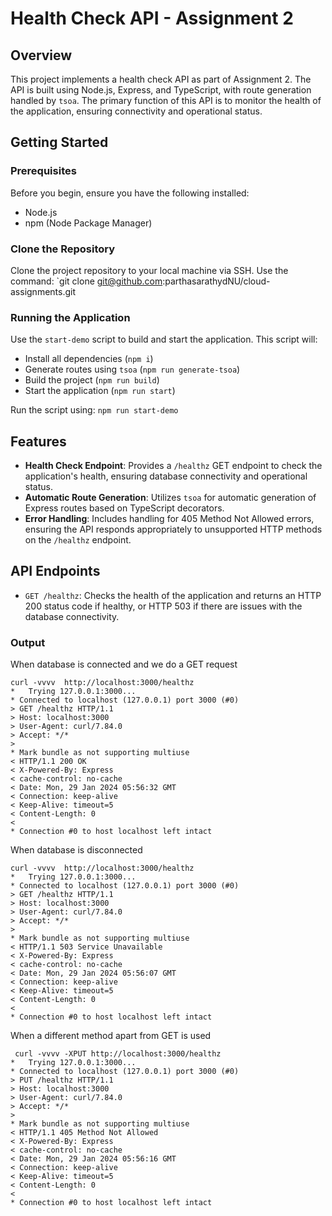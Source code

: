 # Health Check API - Assignment 2

## Overview

This project implements a health check API as part of Assignment 2. The API is built using Node.js, Express, and TypeScript, with route generation handled by `tsoa`. The primary function of this API is to monitor the health of the application, ensuring connectivity and operational status.

## Getting Started

### Prerequisites

Before you begin, ensure you have the following installed:

- Node.js
- npm (Node Package Manager)

### Clone the Repository

Clone the project repository to your local machine via SSH. Use the command:
    `git clone git@github.com:parthasarathydNU/cloud-assignments.git

### Running the Application

Use the `start-demo` script to build and start the application. This script will:

- Install all dependencies (`npm i`)
- Generate routes using `tsoa` (`npm run generate-tsoa`)
- Build the project (`npm run build`)
- Start the application (`npm run start`)

Run the script using: `npm run start-demo`

## Features

- **Health Check Endpoint**: Provides a `/healthz` GET endpoint to check the application's health, ensuring database connectivity and operational status.
- **Automatic Route Generation**: Utilizes `tsoa` for automatic generation of Express routes based on TypeScript decorators.
- **Error Handling**: Includes handling for 405 Method Not Allowed errors, ensuring the API responds appropriately to unsupported HTTP methods on the `/healthz` endpoint.

## API Endpoints

- `GET /healthz`: Checks the health of the application and returns an HTTP 200 status code if healthy, or HTTP 503 if there are issues with the database connectivity.

### Output 

When database is connected and we do a GET request
```shell
curl -vvvv  http://localhost:3000/healthz
*   Trying 127.0.0.1:3000...
* Connected to localhost (127.0.0.1) port 3000 (#0)
> GET /healthz HTTP/1.1
> Host: localhost:3000
> User-Agent: curl/7.84.0
> Accept: */*
>
* Mark bundle as not supporting multiuse
< HTTP/1.1 200 OK
< X-Powered-By: Express
< cache-control: no-cache
< Date: Mon, 29 Jan 2024 05:56:32 GMT
< Connection: keep-alive
< Keep-Alive: timeout=5
< Content-Length: 0
<
* Connection #0 to host localhost left intact
```


When database is disconnected
```shell
curl -vvvv  http://localhost:3000/healthz
*   Trying 127.0.0.1:3000...
* Connected to localhost (127.0.0.1) port 3000 (#0)
> GET /healthz HTTP/1.1
> Host: localhost:3000
> User-Agent: curl/7.84.0
> Accept: */*
>
* Mark bundle as not supporting multiuse
< HTTP/1.1 503 Service Unavailable
< X-Powered-By: Express
< cache-control: no-cache
< Date: Mon, 29 Jan 2024 05:56:07 GMT
< Connection: keep-alive
< Keep-Alive: timeout=5
< Content-Length: 0
<
* Connection #0 to host localhost left intact
```


When a different method apart from GET is used
```shell
 curl -vvvv -XPUT http://localhost:3000/healthz
*   Trying 127.0.0.1:3000...
* Connected to localhost (127.0.0.1) port 3000 (#0)
> PUT /healthz HTTP/1.1
> Host: localhost:3000
> User-Agent: curl/7.84.0
> Accept: */*
>
* Mark bundle as not supporting multiuse
< HTTP/1.1 405 Method Not Allowed
< X-Powered-By: Express
< cache-control: no-cache
< Date: Mon, 29 Jan 2024 05:56:16 GMT
< Connection: keep-alive
< Keep-Alive: timeout=5
< Content-Length: 0
<
* Connection #0 to host localhost left intact
```